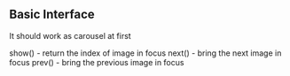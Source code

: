 ## Basic Interface

It should work as carousel at first


show() - return the index of image in focus
next() - bring the next image in focus
prev() - bring the previous image in focus